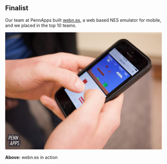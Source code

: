 ## Finalist

Our team at PennApps built [webn.es](http://webn.es), a web based NES emulator for mobile, and we placed in the top 10 teams.

![webn.es in action](PennAppsSpring.jpg)

**Above:** webn.es in action

